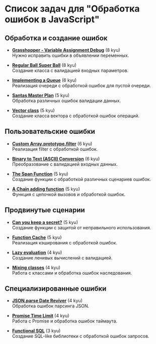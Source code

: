 # Список задач для "Обработка ошибок в JavaScript"

## Обработка и создание ошибок

- [**Grasshopper - Variable Assignment Debug**](https://www.codewars.com/kata/5612e743cab69fec6d000077) (8 kyu)  
  Нужно исправить ошибки в объявлении переменных.

- [**Regular Ball Super Ball**](https://www.codewars.com/kata/53f0f358b9cb376eca001079) (8 kyu)  
  Создание класса с валидацией входных параметров.

- [**Implementing a Queue**](https://www.codewars.com/kata/55a9c0994cb7e284d500005e) (6 kyu)  
  Реализация очереди с обработкой ошибок для пустой очереди.

- [**Santas Master Plan**](https://www.codewars.com/kata/52afd1fe8f7c52a0a1000304) (5 kyu)  
  Обработка различных ошибок валидации данных.

- [**Vector class**](https://www.codewars.com/kata/526dad7f8c0eb5c4640000a4) (5 kyu)  
  Создание класса вектора с обработкой ошибок операций.

## Пользовательские ошибки

- [**Custom Array.prototype.filter**](https://www.codewars.com/kata/56fbdda707cff41b68000de2) (6 kyu)  
  Реализация filter с обработкой ошибок.

- [**Binary to Text (ASCII) Conversion**](https://www.codewars.com/kata/5583d268479559400d000064) (6 kyu)  
  Преобразование с валидацией входных данных.

- [**The Span Function**](https://www.codewars.com/kata/54f2f335cb9d99e8530008d7) (5 kyu)  
  Создание функции с обработкой различных сценариев ошибок.

- [**A Chain adding function**](https://www.codewars.com/kata/539a0e4d85e3425cb0000a88) (5 kyu)  
  Функция с цепочкой вызовов и обработкой ошибок.

## Продвинутые сценарии

- [**Can you keep a secret?**](https://www.codewars.com/kata/5351b35ebaeb67f9110012d2) (5 kyu)  
  Создание функции с защитой от неправильного использования.

- [**Function Cache**](https://www.codewars.com/kata/525481903700c1a1ff0000e1) (5 kyu)  
  Реализация кэширования с обработкой ошибок.

- [**Lazy evaluation**](https://www.codewars.com/kata/53c2502d1dfa43f6420001e6) (4 kyu)  
  Создание ленивых вычислений с валидацией.

- [**Mixing classes**](https://www.codewars.com/kata/559f3123e66a7204f000009f) (4 kyu)  
  Работа с классами и обработка ошибок наследования.

## Специализированные ошибки

- [**JSON.parse Date Reviver**](https://www.codewars.com/kata/55c93353cffce41e29000013) (4 kyu)  
  Обработка ошибок парсинга JSON.

- [**Promise Time Limit**](https://www.codewars.com/kata/5b61d6ef07a266d40b000097) (4 kyu)  
  Работа с Promise и обработка ошибок таймаута.

- [**Functional SQL**](https://www.codewars.com/kata/545434090294935e7d0010ab) (3 kyu)  
  Создание SQL-like библиотеки с обработкой ошибок запросов.
